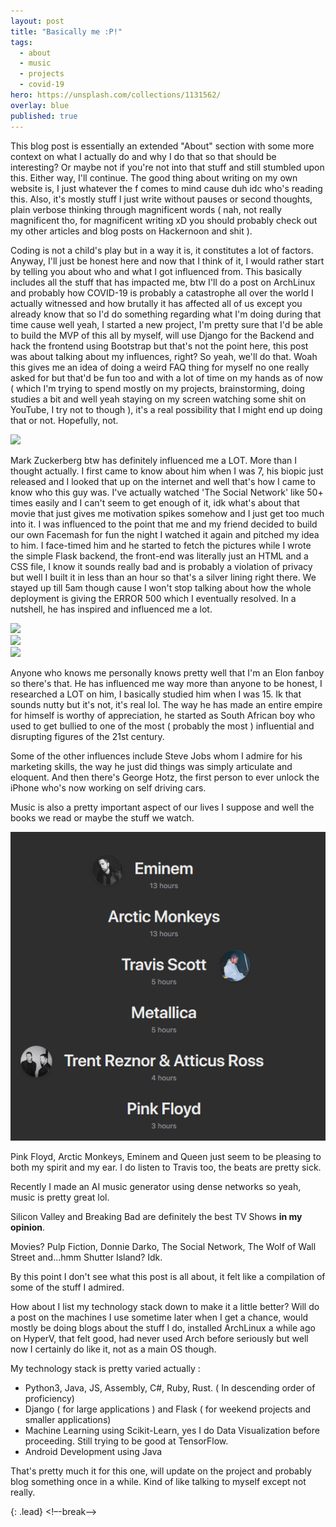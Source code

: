 ```yaml
---
layout: post
title: "Basically me :P!"
tags:
  - about 
  - music
  - projects
  - covid-19
hero: https://unsplash.com/collections/1131562/
overlay: blue
published: true
---
```


This blog post is essentially an extended "About" section with some more context on what I actually do and why I do that so that should be interesting? Or maybe not if you're not into that stuff and still stumbled upon this. Either way, I'll continue. The good thing about writing on my own website is, I just whatever the f comes to mind cause duh idc who's reading this. Also, it's mostly stuff I just write without pauses or second thoughts, plain verbose thinking through magnificent words ( nah, not really magnificent tho, for magnificent writing xD you should probably check out my other articles and blog posts on Hackernoon and shit ).

Coding is not a child's play but in a way it is, it constitutes a lot of factors. Anyway, I'll just be honest here and now that I think of it, I would rather start by telling you about who and what I got influenced from. This basically includes all the stuff that has impacted me, btw I'll do a post on ArchLinux and probably how COVID-19 is probably a catastrophe all over the world I actually witnessed and how brutally it has affected all of us except you already know that so I'd do something regarding what I'm doing during that time cause well yeah, I started a new project, I'm pretty sure that I'd be able to build the MVP of this all by myself, will use Django for the Backend and hack the frontend using Bootstrap but that's not the point here, this post was about talking about my influences, right? So yeah, we'll do that. Woah this gives me an idea of doing a weird FAQ thing for myself no one really asked for but that'd be fun too and with a lot of time on my hands as of now ( which I'm trying to spend mostly on my projects, brainstorming, doing studies a bit and well yeah staying on my screen watching some shit on YouTube, I try not to though ), it's a real possibility that I might end up doing that or not. Hopefully, not.

<div class="page" markdown="1">
<img src="https://i.ytimg.com/vi/8IAGH6k17nw/maxresdefault.jpg" />
</div>

Mark Zuckerberg btw has definitely influenced me a LOT. More than I thought actually. I first came to know about him when I was 7, his biopic just released and I looked that up on the internet and well that's how I came to know who this guy was. I've actually watched 'The Social Network' like 50+ times easily and I can't seem to get enough of it, idk what's about that movie that just gives me motivation spikes somehow and I just get too much into it. 
I was influenced to the point that me and my friend decided to build our own Facemash for fun the night I watched it again and pitched my idea to him. I face-timed him and he started to fetch the pictures while I wrote the simple Flask backend, the front-end was literally just an HTML and a CSS file, I know it sounds really bad and is probably a violation of privacy but well I built it in less than an hour so that's a silver lining right there. We stayed up till 5am though cause I won't stop talking about how the whole deployment is giving the ERROR 500 which I eventually resolved. In a nutshell, he has inspired and influenced me a lot.

<div class="page" markdown="1">
<img src="https://s3.amazonaws.com/media.thecrimson.com/photos/2005/02/24/124453_1197692.jpg" />
</div>

<div class="page" markdown="1">
<img src="https://i.pinimg.com/474x/5e/6f/87/5e6f8794a1cc5a3f4d4d74613aa38957.jpg" />
</div>

<div class="page" markdown="1">
<img src="https://observer.com/wp-content/uploads/sites/2/2020/01/elon-musk-twitter-advice.jpg?quality=80" />
</div>

Anyone who knows me personally knows pretty well that I'm an Elon fanboy so there's that. He has influenced me way more than anyone to be honest, I researched a LOT on him, I basically studied him when I was 15. Ik that sounds nutty but it's not, it's real lol. The way he has made an entire empire for himself is worthy of appreciation, he started as South African boy who used to get bullied to one of the most ( probably the most ) influential and disrupting figures of the 21st century.

Some of the other influences include Steve Jobs whom I admire for his marketing skills, the way he just did things was simply articulate and eloquent. And then there's George Hotz, the first person to ever unlock the iPhone who's now working on self driving cars.

Music is also a pretty important aspect of our lives I suppose and well the books we read or maybe the stuff we watch.

<div class="page" markdown="1">
<img src= "/uploads/music.png" />
</div>

Pink Floyd, Arctic Monkeys, Eminem and Queen just seem to be pleasing to both my spirit and my ear. I do listen to Travis too, the beats are pretty sick.

Recently I made an AI music generator using dense networks so yeah, music is pretty great lol.

Silicon Valley and Breaking Bad are definitely the best TV Shows **in my opinion**.

Movies? Pulp Fiction, Donnie Darko, The Social Network, The Wolf of Wall Street and...hmm Shutter Island? Idk.

By this point I don't see what this post is all about, it felt like a compilation of some of the stuff I admired.

How about I list my technology stack down to make it a little better? Will do a post on the machines I use sometime later when I get a chance, would mostly be doing blogs about the stuff I do, installed ArchLinux a while ago on HyperV, that felt good, had never used Arch before seriously but well now I certainly do like it, not as a main OS though.

My technology stack is pretty varied actually :
- Python3, Java, JS, Assembly, C#, Ruby, Rust. ( In descending order of proficiency) 
- Django ( for large applications ) and Flask ( for weekend projects and smaller applications)
- Machine Learning using Scikit-Learn, yes I do Data Visualization before proceeding. Still trying to be good at TensorFlow.
- Android Development using Java

That's pretty much it for this one, will update on the project and probably blog something once in a while. Kind of like talking to myself except not really.

{: .lead}
<!–-break-–>

##  
